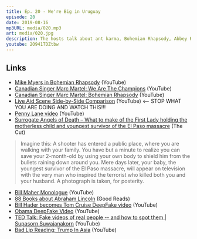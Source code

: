 ```yaml
---
title: Ep. 20 - We're Big in Uruguay
episode: 20
date: 2019-08-16
mp3URL: media/020.mp3
art: media/020.jpg
description: The hosts talk about ant karma, Bohemian Rhapsody, Abbey Road, the video for Penny Lane, what a dick Trump is, how scary DeepFake videos are, and our huge success in Uruguay.
youtube: 2O941TDZtbw
---
```


## Links

- [Mike Myers in Bohemian Rhapsody](https://www.youtube.com/watch?v=UJ0btmaSzho) (YouTube)
- [Canadian Singer Marc Martel: We Are The Champions](https://www.youtube.com/watch?v=XWJloWmAqnE) (YouTube)
- [Canadian Singer Marc Martel: Bohemian Rhapsody](https://www.youtube.com/watch?v=XWJloWmAqnE) (YouTube)
- [Live Aid Scene Side-by-Side Comparison](https://www.youtube.com/watch?v=2cH5htm6T4E) (YouTube) <-- STOP WHAT YOU ARE DOING AND WATCH THIS!!!
- [Penny Lane video](https://www.youtube.com/watch?v=S-rB0pHI9fU) (YouTube)
- [Surrogate Angels of Death – What to make of the First Lady holding the motherless child and youngest survivor of the El Paso massacre](https://www.thecut.com/2019/08/trump-baby-photo-el-paso-shooting.html) (The Cut)

> Imagine this: A shooter has entered a public place, where you are walking with your family. You have but a minute to realize you can save your 2-month-old by using your own body to shield him from the bullets raining down around you. Mere days later, your baby, the youngest survivor of the El Paso massacre, will appear on television with the very man who inspired the terrorist who killed both you and your husband. A photograph is taken, for posterity.

- [Bill Maher Monologue](https://www.youtube.com/watch?v=0GOFk5N_Fxo) (YouTube)
- [88 Books about Abraham Lincoln](https://www.goodreads.com/list/show/1212.Best_Books_About_Abraham_Lincoln) (Good Reads)
- [Bill Hader becomes Tom Cruise DeepFake video](https://youtu.be/VWrhRBb-1Ig) (YouTube)
- [Obama DeepFake Video](https://www.youtube.com/watch?v=cQ54GDm1eL0) (YouTube)
- [TED Talk: Fake videos of real people -- and how to spot them | Supasorn Suwajanakorn](https://www.youtube.com/watch?v=o2DDU4g0PRo) (YouTube)
- [Bad Lip Reading: Trump In Asia](https://www.youtube.com/watch?v=NI0_mEMaTyE) (YouTube)
